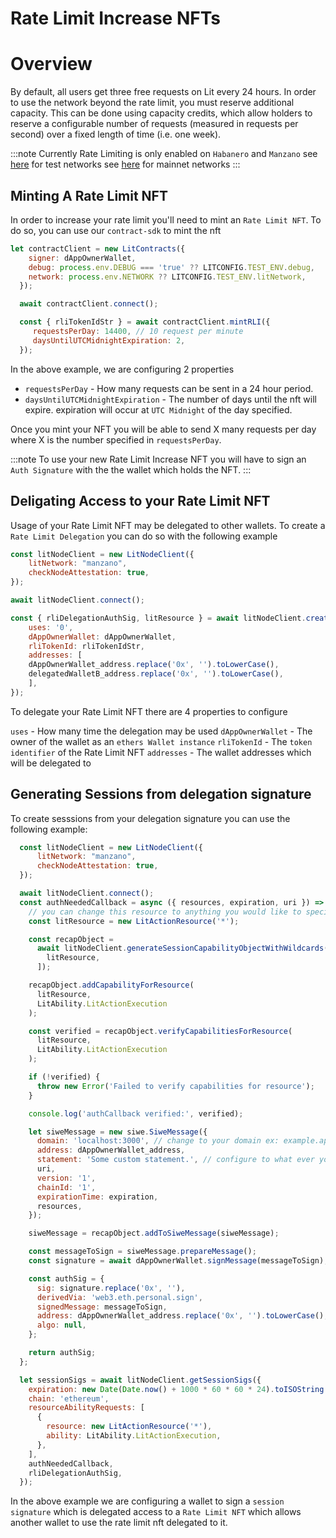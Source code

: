 # Rate Limit Increase NFTs

# Overview

By default, all users get three free requests on Lit every 24 hours. In order to use the network beyond the rate limit, you must reserve additional capacity. This can be done using capacity credits, which allow holders to reserve a configurable number of requests (measured in requests per second) over a fixed length of time (i.e. one week).

:::note
Currently Rate Limiting is only enabled on `Habanero` and `Manzano`
see [here](https://developer.litprotocol.com/v3/network/networks/testnet) for test networks
see [here](https://developer.litprotocol.com/v3/network/networks/mainnet) for mainnet networks
:::

## **Minting A Rate Limit NFT**

In order to increase your rate limit you'll need to mint an `Rate Limit NFT`. To do so, you can use our `contract-sdk` to mint the nft

```javascript
let contractClient = new LitContracts({
    signer: dAppOwnerWallet,
    debug: process.env.DEBUG === 'true' ?? LITCONFIG.TEST_ENV.debug,
    network: process.env.NETWORK ?? LITCONFIG.TEST_ENV.litNetwork,
  });

  await contractClient.connect();

  const { rliTokenIdStr } = await contractClient.mintRLI({
     requestsPerDay: 14400, // 10 request per minute
     daysUntilUTCMidnightExpiration: 2,
  });
```

In the above example, we are configuring 2 properties
- `requestsPerDay` - How many requests can be sent in a 24 hour period.
- `daysUntilUTCMidnightExpiration` - The number of days until the nft will expire. expiration will occur at `UTC Midnight` of the day specified.


Once you mint your NFT you will be able to send X many requests per day where X is the number specified in `requestsPerDay`.

:::note
To use your new Rate Limit Increase NFT you will have to sign an `Auth Signature` with the the wallet which holds the NFT.
:::

## **Deligating Access to your Rate Limit NFT**

Usage of your Rate Limit NFT may be delegated to other wallets. To create a `Rate Limit Delegation` you can do so with the following example

```javascript
const litNodeClient = new LitNodeClient({
    litNetwork: "manzano",
    checkNodeAttestation: true,
});

await litNodeClient.connect();

const { rliDelegationAuthSig, litResource } = await litNodeClient.createRliDelegationAuthSig({
    uses: '0',
    dAppOwnerWallet: dAppOwnerWallet,
    rliTokenId: rliTokenIdStr,
    addresses: [
    dAppOwnerWallet_address.replace('0x', '').toLowerCase(),
    delegatedWalletB_address.replace('0x', '').toLowerCase(),
    ],
});
```
To delegate your Rate Limit NFT there are 4 properties to configure

`uses` - How many time the delegation may be used
`dAppOwnerWallet` - The owner of the wallet as an `ethers Wallet instance`
`rliTokenId` -  The `token identifier` of the Rate Limit NFT
`addresses` - The wallet addresses which will be delegated to


## **Generating Sessions from delegation signature**
To create sesssions from your delegation signature you can use the following example:

```javascript
  const litNodeClient = new LitNodeClient({
      litNetwork: "manzano",
      checkNodeAttestation: true,
  });

  await litNodeClient.connect();
  const authNeededCallback = async ({ resources, expiration, uri }) => {
    // you can change this resource to anything you would like to specify
    const litResource = new LitActionResource('*');

    const recapObject =
      await litNodeClient.generateSessionCapabilityObjectWithWildcards([
        litResource,
      ]);

    recapObject.addCapabilityForResource(
      litResource,
      LitAbility.LitActionExecution
    );

    const verified = recapObject.verifyCapabilitiesForResource(
      litResource,
      LitAbility.LitActionExecution
    );

    if (!verified) {
      throw new Error('Failed to verify capabilities for resource');
    }

    console.log('authCallback verified:', verified);

    let siweMessage = new siwe.SiweMessage({
      domain: 'localhost:3000', // change to your domain ex: example.app.com
      address: dAppOwnerWallet_address,
      statement: 'Some custom statement.', // configure to what ever you would like
      uri,
      version: '1',
      chainId: '1',
      expirationTime: expiration,
      resources,
    });

    siweMessage = recapObject.addToSiweMessage(siweMessage);

    const messageToSign = siweMessage.prepareMessage();
    const signature = await dAppOwnerWallet.signMessage(messageToSign);

    const authSig = {
      sig: signature.replace('0x', ''),
      derivedVia: 'web3.eth.personal.sign',
      signedMessage: messageToSign,
      address: dAppOwnerWallet_address.replace('0x', '').toLowerCase(),
      algo: null,
    };

    return authSig;
  };

  let sessionSigs = await litNodeClient.getSessionSigs({
    expiration: new Date(Date.now() + 1000 * 60 * 60 * 24).toISOString(), // 24 hours
    chain: 'ethereum',
    resourceAbilityRequests: [
      {
        resource: new LitActionResource('*'),
        ability: LitAbility.LitActionExecution,
      },
    ],
    authNeededCallback,
    rliDelegationAuthSig,
  });
```

In the above example we are configuring a wallet to sign a `session signature` which is delegated access to a `Rate Limit NFT` which allows another wallet to use the rate limit nft delegated to it.
